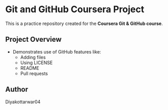 # Git and GitHub Coursera Project

This is a practice repository created for the **Coursera Git & GitHub course**.

## Project Overview

- Demonstrates use of GitHub features like:
  - Adding files
  - Using LICENSE
  - README
  - Pull requests

## Author

Diyakottarwar04
